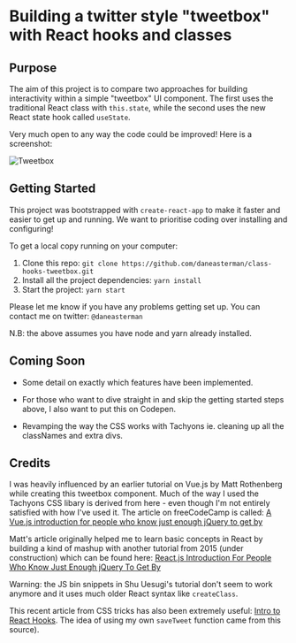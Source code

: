 # Building a twitter style "tweetbox" with React hooks and classes

## Purpose

The aim of this project is to compare two approaches for building interactivity within a simple "tweetbox" UI component. The first uses the traditional React class with `this.state`, while the second uses the new React state hook called `useState`.

Very much open to any way the code could be improved! Here is a screenshot:

![Tweetbox](https://i.imgur.com/285iHJO.png)

## Getting Started

This project was bootstrapped with `create-react-app` to make it faster and easier to get up and running. We want to prioritise coding over installing and configuring!

To get a local copy running on your computer:

1. Clone this repo: `git clone https://github.com/daneasterman/class-hooks-tweetbox.git`
2. Install all the project dependencies: `yarn install`
3. Start the project: `yarn start`

Please let me know if you have any problems getting set up. You can contact me on twitter: `@daneasterman`

N.B: the above assumes you have node and yarn already installed.

## Coming Soon

- Some detail on exactly which features have been implemented.

- For those who want to dive straight in and skip the getting started steps above, I also want to put this on Codepen.

- Revamping the way the CSS works with Tachyons ie. cleaning up all the classNames and extra divs.

## Credits

I was heavily influenced by an earlier tutorial on Vue.js by Matt Rothenberg while creating this tweetbox component. Much of the way I used the Tachyons CSS libary is derived from here - even though I'm not entirely satisfied with how I've used it. The article on freeCodeCamp is called: [A Vue.js introduction for people who know just enough jQuery to get by](https://medium.freecodecamp.org/vue-js-introduction-for-people-who-know-just-enough-jquery-to-get-by-eab5aa193d77)

Matt's article originally helped me to learn basic concepts in React by building a kind of mashup with another tutorial from 2015 (under construction) which can be found here: [React.js Introduction For People Who Know Just Enough jQuery To Get By](https://chibicode.com/react-js-introduction-for-people-who-know-just-enough-jquery-to-get-by/)

Warning: the JS bin snippets in Shu Uesugi's tutorial don't seem to work anymore and it uses much older React syntax like `createClass`.

This recent article from CSS tricks has also been extremely useful: [Intro to React Hooks](https://css-tricks.com/intro-to-react-hooks/). The idea of using my own `saveTweet` function came from this source).
